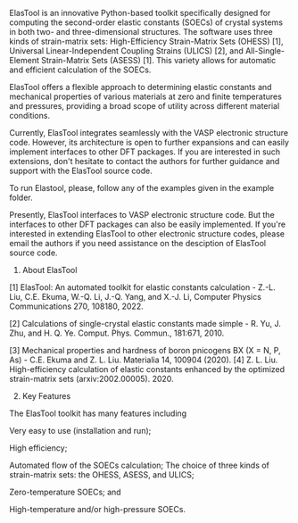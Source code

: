 ElasTool is an innovative Python-based toolkit specifically designed for computing the second-order elastic constants (SOECs) of crystal systems in both two- and three-dimensional structures. The software uses three kinds of strain-matrix sets: High-Efficiency Strain-Matrix Sets (OHESS) [1], Universal Linear-Independent Coupling Strains (ULICS) [2], and All-Single-Element Strain-Matrix Sets (ASESS) [1]. This variety allows for automatic and efficient calculation of the SOECs.

ElasTool offers a flexible approach to determining elastic constants and mechanical properties of various materials at zero and finite temperatures and pressures, providing a broad scope of utility across different material conditions.

Currently, ElasTool integrates seamlessly with the VASP electronic structure code. However, its architecture is open to further expansions and can easily implement interfaces to other DFT packages. If you are interested in such extensions, don't hesitate to contact the authors for further guidance and support with the ElasTool source code.




To run Elastool, please, follow any of the examples given in the example folder. 

Presently, ElasTool interfaces to VASP electronic structure code. But the interfaces to other DFT packages can also be easily implemented. If you're interested in extending ElasTool to other electronic structure codes, please email the authors if you need assistance on the desciption of ElasTool source code.

1. About ElasTool

[1] ElasTool: An automated toolkit for elastic constants calculation - Z.-L. Liu, C.E. Ekuma, W.-Q. Li, J.-Q. Yang, and X.-J. Li, Computer Physics Communications 270, 108180, 2022.

[2] Calculations of single-crystal elastic constants made simple - R. Yu, J. Zhu, and H. Q. Ye. Comput. Phys. Commun., 181:671, 2010.

[3] Mechanical properties and hardness of boron pnicogens BX (X = N, P, As) - C.E. Ekuma and Z. L. Liu. Materialia 14, 100904 (2020).
[4] Z. L. Liu. High-efficiency calculation of elastic constants enhanced by the optimized strain-matrix sets (arxiv:2002.00005). 2020.

2. Key Features

The ElasTool toolkit has many features including


Very easy to use (installation and run);

High efficiency;

Automated flow of the SOECs calculation;
The choice of three kinds of strain-matrix sets: the OHESS, ASESS, and ULICS;

Zero-temperature SOECs; and

High-temperature and/or high-pressure SOECs.
